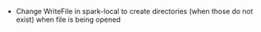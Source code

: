 - Change WriteFile in spark-local to create directories (when those do not exist) when file is being opened

